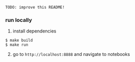 `TODO: improve this README!`

### run locally

1. install dependencies

```
$ make build
$ make run
```

2. go to `http://localhost:8888` and navigate to notebooks
